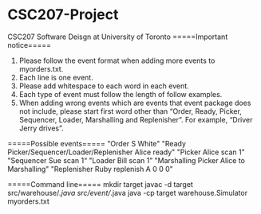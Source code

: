 # CSC207-Project
CSC207 Software Deisgn at University of Toronto
=====Important notice=====
1. Please follow the event format when adding more events to myorders.txt.
2. Each line is one event. 
3. Please add whitespace to each word in each event.
4. Each type of event must follow the length of follow examples.
5. When adding wrong events which are events that event package does not include, please start first word other than “Order, Ready, Picker, Sequencer, Loader, Marshalling and Replenisher”. For example, “Driver Jerry drives”.

=====Possible events=====
"Order S White"
"Ready Picker/Sequencer/Loader/Replenisher Alice ready"
"Picker Alice scan 1"
"Sequencer Sue scan 1“
"Loader Bill scan 1”
"Marshalling Picker Alice to Marshalling"
"Replenisher Ruby replenish A 0 0 0"

=====Command line=====
mkdir target
javac -d target src/warehouse/*.java src/event/*.java
java -cp target warehouse.Simulator myorders.txt
